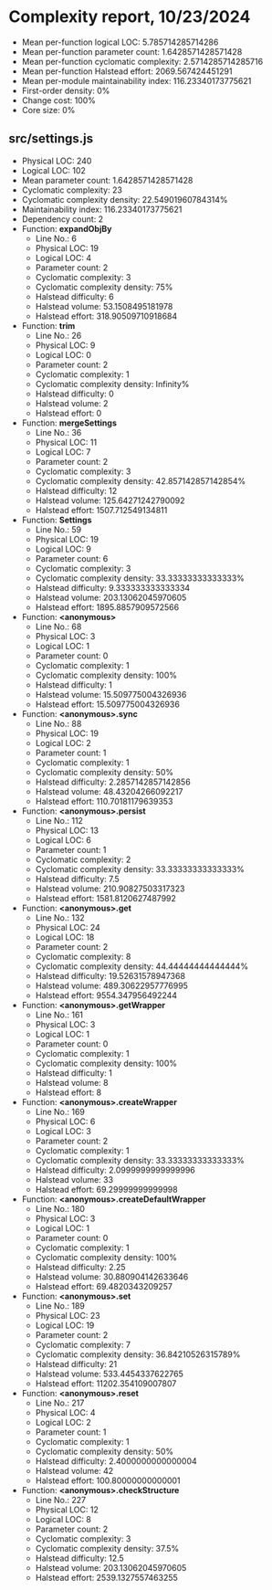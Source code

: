 # Complexity report, 10/23/2024

* Mean per-function logical LOC: 5.785714285714286
* Mean per-function parameter count: 1.6428571428571428
* Mean per-function cyclomatic complexity: 2.5714285714285716
* Mean per-function Halstead effort: 2069.567424451291
* Mean per-module maintainability index: 116.23340173775621
* First-order density: 0%
* Change cost: 100%
* Core size: 0%

## src/settings.js

* Physical LOC: 240
* Logical LOC: 102
* Mean parameter count: 1.6428571428571428
* Cyclomatic complexity: 23
* Cyclomatic complexity density: 22.54901960784314%
* Maintainability index: 116.23340173775621
* Dependency count: 2
* Function: **expandObjBy**
    * Line No.: 6
    * Physical LOC: 19
    * Logical LOC: 4
    * Parameter count: 2
    * Cyclomatic complexity: 3
    * Cyclomatic complexity density: 75%
    * Halstead difficulty: 6
    * Halstead volume: 53.1508495181978
    * Halstead effort: 318.90509710918684
* Function: **trim**
    * Line No.: 26
    * Physical LOC: 9
    * Logical LOC: 0
    * Parameter count: 2
    * Cyclomatic complexity: 1
    * Cyclomatic complexity density: Infinity%
    * Halstead difficulty: 0
    * Halstead volume: 2
    * Halstead effort: 0
* Function: **mergeSettings**
    * Line No.: 36
    * Physical LOC: 11
    * Logical LOC: 7
    * Parameter count: 2
    * Cyclomatic complexity: 3
    * Cyclomatic complexity density: 42.857142857142854%
    * Halstead difficulty: 12
    * Halstead volume: 125.64271242790092
    * Halstead effort: 1507.712549134811
* Function: **Settings**
    * Line No.: 59
    * Physical LOC: 19
    * Logical LOC: 9
    * Parameter count: 6
    * Cyclomatic complexity: 3
    * Cyclomatic complexity density: 33.33333333333333%
    * Halstead difficulty: 9.333333333333334
    * Halstead volume: 203.13062045970605
    * Halstead effort: 1895.8857909572566
* Function: **&lt;anonymous>**
    * Line No.: 68
    * Physical LOC: 3
    * Logical LOC: 1
    * Parameter count: 0
    * Cyclomatic complexity: 1
    * Cyclomatic complexity density: 100%
    * Halstead difficulty: 1
    * Halstead volume: 15.509775004326936
    * Halstead effort: 15.509775004326936
* Function: **&lt;anonymous>.sync**
    * Line No.: 88
    * Physical LOC: 19
    * Logical LOC: 2
    * Parameter count: 1
    * Cyclomatic complexity: 1
    * Cyclomatic complexity density: 50%
    * Halstead difficulty: 2.2857142857142856
    * Halstead volume: 48.43204266092217
    * Halstead effort: 110.70181179639353
* Function: **&lt;anonymous>.persist**
    * Line No.: 112
    * Physical LOC: 13
    * Logical LOC: 6
    * Parameter count: 1
    * Cyclomatic complexity: 2
    * Cyclomatic complexity density: 33.33333333333333%
    * Halstead difficulty: 7.5
    * Halstead volume: 210.90827503317323
    * Halstead effort: 1581.8120627487992
* Function: **&lt;anonymous>.get**
    * Line No.: 132
    * Physical LOC: 24
    * Logical LOC: 18
    * Parameter count: 2
    * Cyclomatic complexity: 8
    * Cyclomatic complexity density: 44.44444444444444%
    * Halstead difficulty: 19.52631578947368
    * Halstead volume: 489.30622957776995
    * Halstead effort: 9554.347956492244
* Function: **&lt;anonymous>.getWrapper**
    * Line No.: 161
    * Physical LOC: 3
    * Logical LOC: 1
    * Parameter count: 0
    * Cyclomatic complexity: 1
    * Cyclomatic complexity density: 100%
    * Halstead difficulty: 1
    * Halstead volume: 8
    * Halstead effort: 8
* Function: **&lt;anonymous>.createWrapper**
    * Line No.: 169
    * Physical LOC: 6
    * Logical LOC: 3
    * Parameter count: 2
    * Cyclomatic complexity: 1
    * Cyclomatic complexity density: 33.33333333333333%
    * Halstead difficulty: 2.0999999999999996
    * Halstead volume: 33
    * Halstead effort: 69.29999999999998
* Function: **&lt;anonymous>.createDefaultWrapper**
    * Line No.: 180
    * Physical LOC: 3
    * Logical LOC: 1
    * Parameter count: 0
    * Cyclomatic complexity: 1
    * Cyclomatic complexity density: 100%
    * Halstead difficulty: 2.25
    * Halstead volume: 30.880904142633646
    * Halstead effort: 69.4820343209257
* Function: **&lt;anonymous>.set**
    * Line No.: 189
    * Physical LOC: 23
    * Logical LOC: 19
    * Parameter count: 2
    * Cyclomatic complexity: 7
    * Cyclomatic complexity density: 36.84210526315789%
    * Halstead difficulty: 21
    * Halstead volume: 533.4454337622765
    * Halstead effort: 11202.354109007807
* Function: **&lt;anonymous>.reset**
    * Line No.: 217
    * Physical LOC: 4
    * Logical LOC: 2
    * Parameter count: 1
    * Cyclomatic complexity: 1
    * Cyclomatic complexity density: 50%
    * Halstead difficulty: 2.4000000000000004
    * Halstead volume: 42
    * Halstead effort: 100.80000000000001
* Function: **&lt;anonymous>.checkStructure**
    * Line No.: 227
    * Physical LOC: 12
    * Logical LOC: 8
    * Parameter count: 2
    * Cyclomatic complexity: 3
    * Cyclomatic complexity density: 37.5%
    * Halstead difficulty: 12.5
    * Halstead volume: 203.13062045970605
    * Halstead effort: 2539.1327557463255

